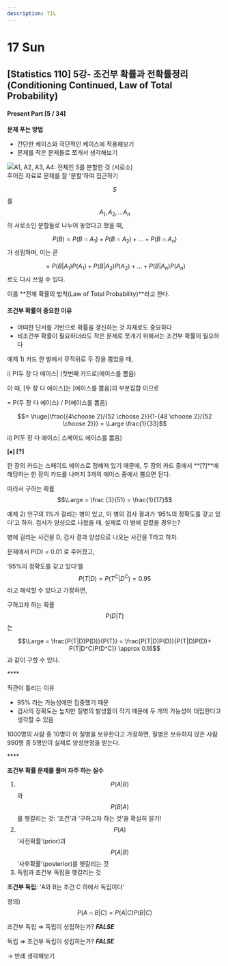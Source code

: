```yaml
---
description: TIL
---
```


# 17 Sun

## \[Statistics 110\] 5강- 조건부 확률과 전확률정리 \(Conditioning Continued, Law of Total Probability\)

#### Present Part \[5 / 34\]

**문제 푸는 방법**

* 간단한 케이스와 극단적인 케이스에 적용해보기
* 문제를 작은 문제들로 쪼개서 생각해보기

  
[ ![](https://cphinf.pstatic.net/mooc/20180821_262/1534855419845yvhye_PNG/5-1.png?type=ffn199_148)](https://www.edwith.org/harvardprobability/lecture/30897#)A1, A2, A3, A4: 전체인 S를 분할한 것 \(서로소\)  
주어진 자료로 문제를 잘 '분할'하여 접근하기

$$ S$$를 $$A_1, A_2, ... A_n$$의 서로소인 분할들로 나누어 놓았다고 했을 때, 

 $$P(B) = P(B \cap A_1) + P(B \cap A_2) + ... + P(B \cap A_n) $$가 성립하며, 이는 곧

 $$= P(B|A_1)P(A_1) + P(B|A_2)P(A_2) +... + P(B|A_n)P(A_n)$$로도 다시 쓰일 수 있다. 

이를 **전체 확률의 법칙\(Law of Total Probability\)**라고 한다. 



#### 조건부 확률이 중요한 이유

* 어떠한 단서를 기반으로 확률을 갱신하는 것 자체로도 중요하다
* 비조건부 확률이 필요하더라도 작은 문제로 쪼개기 위해서는 조건부 확률이 필요하다

예제 1\) 카드 한 벌에서 무작위로 두 장을 뽑았을 때, 

i\) P\(두 장 다 에이스\| \(첫번째 카드로\)에이스를 뽑음\)

이 때, \[두 장 다 에이스\]는 \[에이스를 뽑음\]의 부분집합 이므로

= P\(두 장 다 에이스\) / P\(에이스를 뽑음\) 

 $$= \huge{\frac{{4\choose 2}/{52 \choose 2}}{1-{48 \choose 2}/{52 \choose 2}}}  = \Large \frac{1}{33}$$

ii\) P\(두 장 다 에이스\| 스페이드 에이스를 뽑음\)

**\[♠\] \[?\]** 

한 장의 카드는 스페이드 에이스로 정해져 있기 때문에, 두 장의 카드 중에서 **\[?\]**에 해당하는 한 장의 카드를 나머지 3개의 에이스 중에서 뽑으면 된다. 

따라서 구하는 확률 $$\Large = \frac {3}{51} = \frac{1}{17}$$



예제 2\) 인구의 1%가 걸리는 병이 있고, 이 병의 검사 결과가 ‘95%의 정확도를 갖고 있다’고 하자. 검사가 양성으로 나왔을 때, 실제로 이 병에 걸렸을 경우는?

병에 걸리는 사건을 D, 검사 결과 양성으로 나오는 사건을 T라고 하자.

문제에서 P\(D\) = 0.01 로 주어졌고,

‘95%의 정확도를 갖고 있다’를  $$P(T|D) = P(T^C|D^C) = 0.95$$ 라고 해석할 수 있다고 가정하면, 

구하고자 하는 확률  $$P(D|T)$$ 는

 $$\Large = \frac{P(T|D)P(D)}{P(T)} = \frac{P(T|D)P(D)}{P(T|D)P(D)+ P(T|D^C)P(D^C)} \approx 0.16$$ 과 같이 구할 수 있다.

\*\*\*\*

직관이 틀리는 이유

* 95% 라는 가능성에만 집중했기 때문
* 검사의 정확도는 높지만 질병의 발생률이 작기 때문에 두 개의 가능성이 대립한다고 생각할 수 있음



1000명의 사람 중 10명이 이 질병을 보유한다고 가정하면, 질병은 보유하지 않은 사람 990명 중 5명만이 실제로 양성판정을 받는다.

\*\*\*\*

**조건부 확률 문제를 풀며 자주 하는 실수**

1. $$P(A|B)$$와 $$P(B|A)$$를 헷갈리는 것: ‘조건’과 ‘구하고자 하는 것’을 확실히 알기!
2. $$P(A)$$ '사전확률‘\(prior\)과  $$P(A|B)$$ ‘사후확률'\(posterior\)를 헷갈리는 것
3. 독립과 조건부 독립을 헷갈리는 것

**조건부 독립**: 'A와 B는 조건 C 하에서 독립이다'

정의\) $$P(A \cap B|C) = P(A|C)P(B|C)$$

조건부 독립 ⇒ 독립이 성립하는가? _**FALSE**_

독립 ⇒ 조건부 독립이 성립하는가? _**FALSE**_

→ 반례 생각해보기



## 

